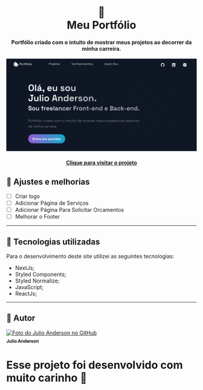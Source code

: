<h1 align="center">
  📰<br>Meu Portfólio
</h1>

<h4 align="center">
  Portfólio criado com o intuito de mostrar meus projetos ao decorrer da minha carreira.
</h4>

![Resultado final do projeto](public/images/printpage.PNG)

<h4 align="center"><a href="https://www.andersoncode.com/">Clique para visitar o projeto</a></h4>

##  📌 Ajustes e melhorias
 
 - [ ] Criar logo
 - [ ] Adicionar Página de Serviços
 - [ ] Adicionar Página Para Solicitar Orcamentos
 - [ ] Melhorar o Footer

---

## 💼 Tecnologias utilizadas
Para o desenvolvimento deste site utilizei as seguintes tecnologias:

- NextJs;
- Styled Components;
- Styled Normalize;
- JavaScript;
- ReactJs;

---

## 🦄 Autor<br>
<tab>
  <tr>
    <td align="center">
      <a href="https://github.com/kbaths">
        <img src="https://avatars.githubusercontent.com/u/81596847?v=4" width="100px;" alt="Foto do Julio Anderson no GitHub"/><br>
        <sub>
          <b align="center">Julio Anderson</b>
        </sub>
      </a>
    </td>
  </tr>
</tab>
<br>

 # Esse projeto foi desenvolvido com muito carinho 🖤 